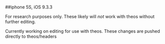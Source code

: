 ##iphone 5S, iOS 9.3.3

For research purposes only. These likely will *not* work with theos without further editing.

Currently working on editing for use with theos. These changes are pushed directly to theos/headers